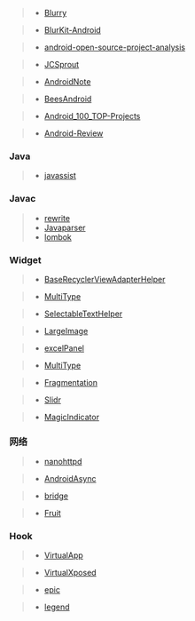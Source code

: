 
> * [Blurry](https://github.com/wasabeef/Blurry "Blurry")

> * [BlurKit-Android](https://github.com/wonderkiln/BlurKit-Android)

> * [android-open-source-project-analysis](https://github.com/guoxiaoxing/android-open-source-project-analysis)

> * [JCSprout](https://github.com/crossoverJie/JCSprout)

> * [AndroidNote](https://github.com/GcsSloop/AndroidNote)

> * [BeesAndroid](https://github.com/BeesAndroid/BeesAndroid)

> * [Android_100_TOP-Projects](https://github.com/ShaunSheep/Android_100_TOP-Projects)

> * [Android-Review](https://github.com/JasonWu1111/Android-Review)

### Java

> * [javassist](https://github.com/jboss-javassist/javassist)

### Javac

> * [rewrite](https://github.com/Netflix-Skunkworks/rewrite)
> * [Javaparser](https://github.com/Javaparser/Javaparser)
> * [lombok](https://github.com/rzwitserloot/lombok)

### Widget

> * [BaseRecyclerViewAdapterHelper](https://github.com/CymChad/BaseRecyclerViewAdapterHelper)

> * [MultiType](https://github.com/drakeet/MultiType)

> * [SelectableTextHelper](https://github.com/laobie/SelectableTextHelper)

> * [LargeImage](https://github.com/LuckyJayce/LargeImage)

> * [excelPanel](https://github.com/zhouchaoyuan/excelPanel)

> * [MultiType](https://github.com/drakeet/MultiType)

> * [Fragmentation](https://github.com/YoKeyword/Fragmentation)

> * [Slidr](https://github.com/r0adkll/Slidr)

> * [MagicIndicator](https://github.com/hackware1993/MagicIndicator)

### 网络

> * [nanohttpd](https://github.com/NanoHttpd/nanohttpd)

> * [AndroidAsync](https://github.com/koush/AndroidAsync)

> * [bridge](https://github.com/afollestad/bridge)

> * [Fruit](https://github.com/ghuiii/Fruit)

### Hook

> * [VirtualApp](https://github.com/asLody/VirtualApp)

> * [VirtualXposed](https://github.com/android-hacker/VirtualXposed)

> * [epic](https://github.com/tiann/epic)

> * [legend](https://github.com/asLody/legend)

